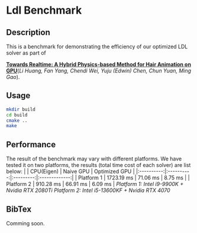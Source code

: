 # Ldl Benchmark

## Description
This is a benchmark for demonstrating the efficiency of our optimized LDL solver as part of

[**Towards Realtime: A Hybrid Physics-based Method for Hair Animation on GPU**](https://lihuang.work/realtime_hair)(*Li Huang, Fan Yang, Chendi Wei, Yuju (Edwin) Chen, Chun Yuan, Ming Gao*).

## Usage
```bash
mkdir build
cd build
cmake ..
make
```

## Performance
The result of the benchmark may vary with different platforms. We have tested it on two platforms, the results (total time cost of each solver) are list below:
|            | CPU(Eigen) | Naive GPU | Optimized GPU |
|:----------:|:----------:|:---------:|:-------------:|
| Platform 1 | 1723.19 ms |  71.06 ms |    8.75 ms    |
| Platform 2 |  910.28 ms |  66.91 ms |    6.09 ms    |
*Platform 1: Intel i9-9900K + Nvidia RTX 2080Ti*
*Platform 2: Intel i5-13600KF + Nvidia RTX 4070*
## BibTex
Comming soon.